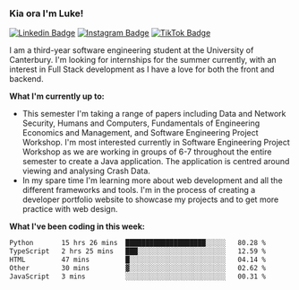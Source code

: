 ### Kia ora I'm Luke!

[![Linkedin Badge](https://img.shields.io/badge/-LinkedIn-0e76a8?style=flat-square&logo=Linkedin&logoColor=white)](https://www.linkedin.com/in/luke-stynes/)
[![Instagram Badge](https://img.shields.io/badge/-Instagram-e4405f?style=flat-square&logo=Instagram&logoColor=white)](https://www.instagram.com/luke.stynes/)
[![TikTok Badge](https://img.shields.io/badge/TikTok-Follow-blue)](https://www.tiktok.com/@luke_stynes)

I am a third-year software engineering student at the University of Canterbury. I'm looking for internships for the summer currently, with an interest in Full Stack development as I have a love for both the front and backend.

**What I'm currently up to:**
- This semester I'm taking a range of papers including Data and Network Security, Humans and Computers, Fundamentals of Engineering Economics and Management, and Software Engineering Project Workshop. I'm most interested currently in Software Engineering Project Workshop as we are working in groups of 6-7 throughout the entire semester to create a Java application. The application is centred around viewing and analysing Crash Data.
- In my spare time I'm learning more about web development and all the different frameworks and tools. I'm in the process of creating a developer portfolio website to showcase my projects and to get more practice with web design.


**What I've been coding in this week:**
<!--START_SECTION:waka-->

```txt
Python       15 hrs 26 mins  ████████████████████░░░░░   80.28 %
TypeScript   2 hrs 25 mins   ███░░░░░░░░░░░░░░░░░░░░░░   12.59 %
HTML         47 mins         █░░░░░░░░░░░░░░░░░░░░░░░░   04.14 %
Other        30 mins         ▓░░░░░░░░░░░░░░░░░░░░░░░░   02.62 %
JavaScript   3 mins          ░░░░░░░░░░░░░░░░░░░░░░░░░   00.31 %
```

<!--END_SECTION:waka-->

